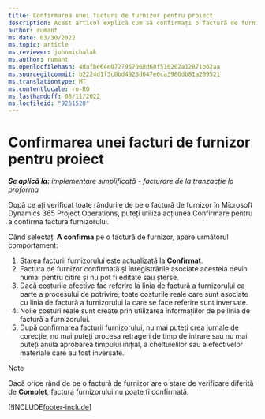 ```yaml
---
title: Confirmarea unei facturi de furnizor pentru proiect
description: Acest articol explică cum să confirmați o factură de furnizor de proiect în Microsoft Dynamics 365 Project Operations și impactul financiar al confirmării unei facturi de furnizor de proiect.
author: rumant
ms.date: 03/30/2022
ms.topic: article
ms.reviewer: johnmichalak
ms.author: rumant
ms.openlocfilehash: 4dafbe64e0727957068d68f510202a12871b62aa
ms.sourcegitcommit: b2224d1f3c0bd4925d647e6ca3960db81a209521
ms.translationtype: MT
ms.contentlocale: ro-RO
ms.lasthandoff: 08/11/2022
ms.locfileid: "9261528"
---
```

# <a name="confirm-a-project-vendor-invoice"></a>Confirmarea unei facturi de furnizor pentru proiect

_**Se aplică la:** implementare simplificată - facturare de la tranzacție la proforma_

După ce ați verificat toate rândurile de pe o factură de furnizor în Microsoft Dynamics 365 Project Operations, puteți utiliza acțiunea Confirmare pentru a confirma factura furnizorului.

Când selectați **A confirma** pe o factură de furnizor, apare următorul comportament:

1. Starea facturii furnizorului este actualizată la **Confirmat**.
2. Factura de furnizor confirmată și înregistrările asociate acesteia devin numai pentru citire și nu pot fi editate sau șterse.
3. Dacă costurile efective fac referire la linia de factură a furnizorului ca parte a procesului de potrivire, toate costurile reale care sunt asociate cu linia de factură a furnizorului la care se face referire sunt inversate.
4. Noile costuri reale sunt create prin utilizarea informațiilor de pe linia de factură a furnizorului.
5. După confirmarea facturii furnizorului, nu mai puteți crea jurnale de corecție, nu mai puteți procesa retrageri de timp de intrare sau nu mai puteți anula aprobarea timpului inițial, a cheltuielilor sau a efectivelor materiale care au fost inversate.

> [!NOTE]
> Dacă orice rând de pe o factură de furnizor are o stare de verificare diferită de **Complet**, factura furnizorului nu poate fi confirmată.

[!INCLUDE[footer-include](../../includes/footer-banner.md)]
